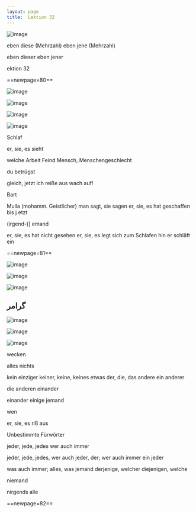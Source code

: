 ```yaml
---
layout: page
title:  Lektion 32
---
```



![image](assets/s/082.png-04.png)

eben diese (Mehrzahl) eben jene (Mehrzahl)



eben dieser eben jener

ektion 32



==newpage=80==

![image](assets/s/083.png-02.png)

![image](assets/s/2col/083.png-03_1L.png)

![image](assets/s/2col/083.png-03_2R.png)

![image](assets/s/083.png-04.png)

Schlaf

er, sie, es sieht

welche Arbeit Feind Mensch, Menschengeschlecht

du betrügst

gleich, jetzt ich reiße aus wach auf!



Bart

Mulla (mohamm. Geistlicher) man sagt, sie sagen er, sie, es hat
geschaffen bis j etzt

(irgend-)] emand

er, sie, es hat nicht gesehen er, sie, es legt sich zum Schlafen hin er
schläft ein



==newpage=81==

![image](assets/s/084.png-02.png)

![image](assets/s/2col/084.png-04_1L.png)

![image](assets/s/2col/084.png-04_2R.png)

## گرامر

![image](assets/s/084.png-06.png)

![image](assets/s/2col/084.png-07_1L.png)

![image](assets/s/2col/084.png-07_2R.png)

wecken

alles nichts

kein einziger keiner, keine, keines etwas der, die, das andere ein
anderer

die anderen einander

einander einige jemand



wen

er, sie, es riß aus

Unbestimmte Fürwörter

jeder, jede, jedes wer auch immer

jeder, jede, jedes, wer auch jeder, der; wer auch immer ein jeder

was auch immer; alles, was jemand derjenige, welcher diejenigen, welche

niemand

nirgends alle



==newpage=82==

